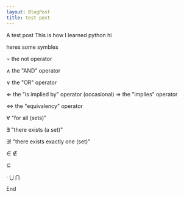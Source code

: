 ```yaml
---
layout: BlogPost
title: test post
---
```


A test post
This is how I learned python
hi

heres some symbles


¬ the not operator

∧ the "AND" operator

∨ the "OR" operator

⇐ the "is implied by" operator (occasional)
⇒ the "implies"  operator

⇔ the "equivalency" operator

∀ "for all (sets)"

∃ "there exists (a set)"

∃! "there exists exactly one (set)"

∈
∉

⊆


·
⋃
⋂

End
